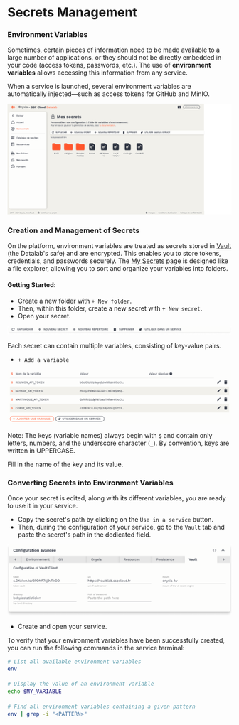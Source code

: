 # Secrets Management

### Environment Variables

Sometimes, certain pieces of information need to be made available to a large number of applications, or they should not be directly embedded in your code (access tokens, passwords, etc.). The use of **environment variables** allows accessing this information from any service.

When a service is launched, several environment variables are automatically injected—such as access tokens for GitHub and MinIO.

![](./img/secret.png)

### Creation and Management of Secrets

On the platform, environment variables are treated as secrets stored in [Vault](https://www.vaultproject.io) (the Datalab's safe) and are encrypted. This enables you to store tokens, credentials, and passwords securely. The [My Secrets](https://datalab.sspcloud.fr/my-secrets/) page is designed like a file explorer, allowing you to sort and organize your variables into folders.

#### Getting Started:

-   Create a new folder with `+ New folder`.
-   Then, within this folder, create a new secret with `+ New secret`.
-   Open your secret.

![](./img/toolbarsecret.png)

Each secret can contain multiple variables, consisting of key-value pairs.

-   `+ Add a variable`

![](./img/secrettable.png)

Note: The keys (variable names) always begin with `$` and contain only letters, numbers, and the underscore character (`_`). By convention, keys are written in UPPERCASE.

Fill in the name of the key and its value.

### Converting Secrets into Environment Variables

Once your secret is edited, along with its different variables, you are ready to use it in your service.

-   Copy the secret's path by clicking on the `Use in a service` button.
-   Then, during the configuration of your service, go to the `Vault` tab and paste the secret's path in the dedicated field.

![](./img/secret-config.png)

-   Create and open your service.

To verify that your environment variables have been successfully created, you can run the following commands in the service terminal:

```bash
# List all available environment variables
env

# Display the value of an environment variable
echo $MY_VARIABLE

# Find all environment variables containing a given pattern
env | grep -i "<PATTERN>"
```
